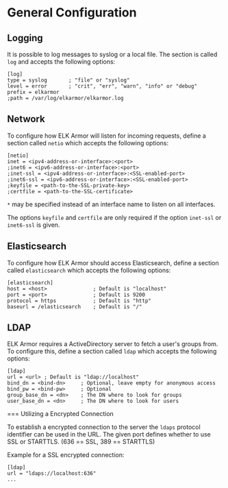 # <a id="general-configuration"></a> General Configuration

## Logging

It is possible to log messages to syslog or a local file. The section is called
`log` and accepts the following options:

````
[log]
type = syslog       ; "file" or "syslog"
level = error       ; "crit", "err", "warn", "info" or "debug"
prefix = elkarmor
;path = /var/log/elkarmor/elkarmor.log
````

## Network

To configure how ELK Armor will listen for incoming requests, define a section
called `netio` which accepts the following options:

````
[netio]
inet = <ipv4-address-or-interface>:<port>
;inet6 = <ipv6-address-or-interface>:<port>
;inet-ssl = <ipv4-address-or-interface>:<SSL-enabled-port>
;inet6-ssl = <ipv6-address-or-interface>:<SSL-enabled-port>
;keyfile = <path-to-the-SSL-private-key>
;certfile = <path-to-the-SSL-certificate>
````

`*` may be specified instead of an interface name to listen on all interfaces.

The options `keyfile` and `certfile` are only required if the option `inet-ssl`
or `inet6-ssl` is given.

## Elasticsearch

To configure how ELK Armor should access Elasticsearch, define a section called
`elasticsearch` which accepts the following options:

````
[elasticsearch]
host = <host>               ; Default is "localhost"
port = <port>               ; Default is 9200
protocol = https            ; Default is "http"
baseurl = /elasticsearch    ; Default is "/"
````

## LDAP

ELK Armor requires a ActiveDirectory server to fetch a user's groups from. To
configure this, define a section called `ldap` which accepts the following
options:

````
[ldap]
url = <url> ; Default is "ldap://localhost"
bind_dn = <bind-dn>     ; Optional, leave empty for anonymous access
bind_pw = <bind-pw>     ; Optional
group_base_dn = <dn>    ; The DN where to look for groups
user_base_dn = <dn>     ; The DN where to look for users
````

=== Utilizing a Encrypted Connection

To establish a encrypted connection to the server the `ldaps` protocol
identifier can be used in the URL. The given port defines whether to use SSL
or STARTTLS. (636 == SSL, 389 == STARTTLS)

Example for a SSL encrypted connection:

````
[ldap]
url = "ldaps://localhost:636"
...
````
